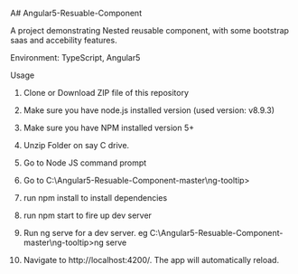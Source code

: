 A# Angular5-Resuable-Component

A project demonstrating Nested reusable component, with some bootstrap saas and accebility features.

Environment: TypeScript, Angular5

Usage

1. Clone or Download ZIP file of this repository

2. Make sure you have node.js installed version (used version: v8.9.3) 

3. Make sure you have NPM installed version 5+

4. Unzip Folder on say C drive.

5. Go to Node JS command prompt

6. Go to C:\Angular5-Resuable-Component-master\ng-tooltip>

7. run npm install to install dependencies

8. run npm start to fire up dev server

9. Run ng serve for a dev server. eg C:\Angular5-Resuable-Component-master\ng-tooltip>ng serve

10. Navigate to http://localhost:4200/. The app will automatically reload.
